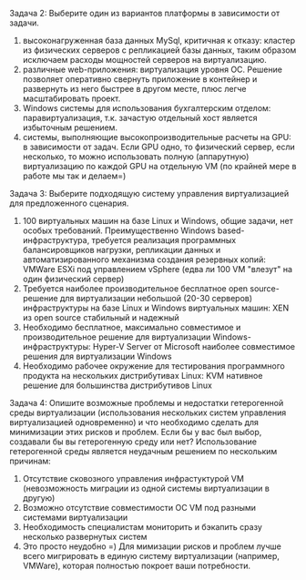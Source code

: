 Задача 2: Выберите один из вариантов платформы в зависимости от задачи.
1) высоконагруженная база данных MySql, критичная к отказу: кластер из физических серверов с репликацией базы данных, таким образом исключаем расходы мощностей серверов на виртуализацию.
2) различные web-приложения: виртуализация уровня ОС. Решение позволяет оперативно свернуть приложение в контейнер и развернуть из него быстрее в другом месте, плюс легче масштабировать проект.
3) Windows системы для использования бухгалтерским отделом: паравиртуализация, т.к. зачастую отдельный хост является избыточным решением.
4) системы, выполняющие высокопроизводительные расчеты на GPU: в зависимости от задач. Если GPU одно, то физический сервер, если несколько, то можно использовать полную (аппарутную) виртуализацию по каждой GPU на отдельную VM (по крайней мере в работе мы так и делаем=)

Задача 3: Выберите подходящую систему управления виртуализацией для предложенного сценария.
1) 100 виртуальных машин на базе Linux и Windows, общие задачи, нет особых требований. Преимущественно Windows based-инфраструктура, требуется реализация программных балансировщиков нагрузки, репликации данных и автоматизированного механизма создания резервных копий: VMWare ESXi под управлением vSphere (едва ли 100 VM "влезут" на один физический сервер)
2) Требуется наиболее производительное бесплатное open source-решение для виртуализации небольшой (20-30 серверов) инфраструктуры на базе Linux и Windows виртуальных машин: XEN из open source стабильный и надежный
3) Необходимо бесплатное, максимально совместимое и производительное решение для виртуализации Windows-инфраструктуры: Hyper-V Server от Microsoft наиболее совместимое решения для виртуализации Windows
4) Необходимо рабочее окружение для тестирования программного продукта на нескольких дистрибутивах Linux: KVM нативное решение для большинства дистрибутивов Linux

Задача 4: Опишите возможные проблемы и недостатки гетерогенной среды виртуализации (использования нескольких систем управления виртуализацией одновременно) и что необходимо сделать для минимизации этих рисков и проблем. Если бы у вас был выбор, создавали бы вы гетерогенную среду или нет?
Использование гетерогенной среды является неудачным решением по нескольким причинам:
1) Отсутствие сковозного управления инфрастуктурой VM (невозможность миграции из одной системы виртуализации в другую)
2) Возможно отсутствие совместимости ОС VM под разными системами виртуализации
3) Необходимость специалистам мониторить и бэкапить сразу несколько развернутых систем
4) Это просто неудобно =)
Для мимизации рисков и проблем лучше всего мигрировать в единую систему виртуализации (например, VMWare), которая полностью покроет ваши потребности.
